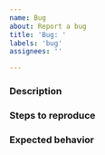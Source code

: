 ```yaml
---
name: Bug
about: Report a bug
title: 'Bug: '
labels: 'bug'
assignees: ''

---
```


### Description


### Steps to reproduce


### Expected behavior

